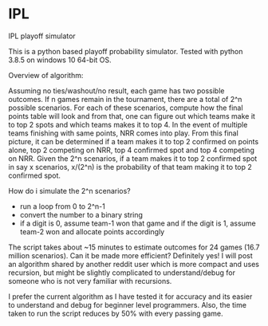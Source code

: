# IPL
IPL playoff simulator

This is a python based playoff probability simulator. Tested with python 3.8.5 on windows 10 64-bit OS.

Overview of algorithm:

Assuming no ties/washout/no result, each game has two possible outcomes. 
If n games remain in the tournament, there are a total of 2^n possible scenarios.
For each of these scenarios, compute how the final points table will look and from that, one can figure out which teams make it to top 2 spots and which teams makes it to top 4. In the event of multiple teams finishing with same points, NRR comes into play. 
From this final picture, it can be determined if a team makes it to top 2 confirmed on points alone, top 2 competing on NRR, top 4 confirmed spot and top 4 competing on NRR. 
Given the 2^n scenarios, if a team makes it to top 2 confirmed spot in say x scenarios, x/(2^n) is the probability of that team making it to top 2 confirmed spot.

How do i simulate the 2^n scenarios?
- run a loop from 0 to 2^n-1
- convert the number to a binary string
- if a digit is 0, assume team-1 won that game and if the digit is 1, assume team-2 won and allocate points accordingly

The script takes about ~15 minutes to estimate outcomes for 24 games (16.7 million scenarios). Can it be made more efficient? Definitely yes! I will post an algorithm shared by another reddit user which is more compact and uses recursion, but might be slightly complicated to understand/debug for someone who is not very familiar with recursions.

I prefer the current algorithm as I have tested it for accuracy and its easier to understand and debug for beginner level programmers. Also, the time taken to run the script reduces by 50% with every passing game.








